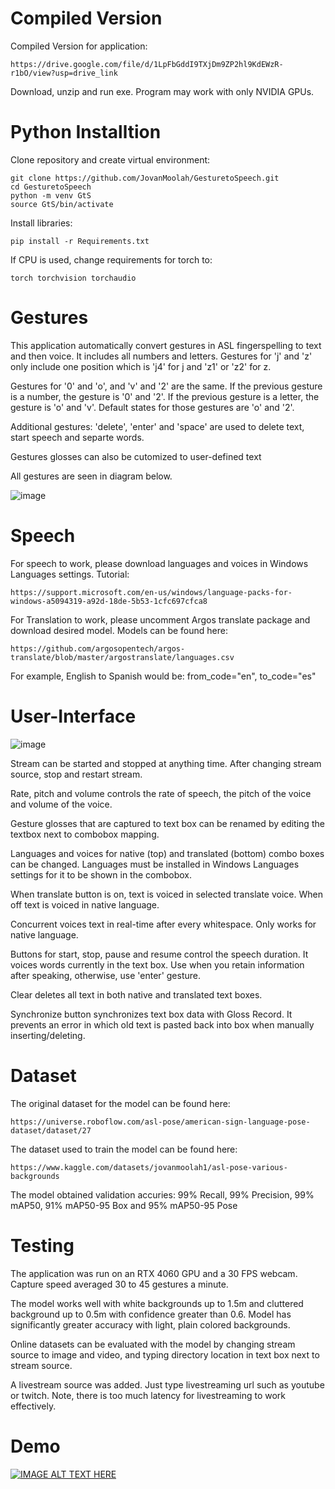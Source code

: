 # Compiled Version
Compiled Version for application:
```
https://drive.google.com/file/d/1LpFbGddI9TXjDm9ZP2hl9KdEWzR-r1bO/view?usp=drive_link
```
Download, unzip and run exe. 
Program may work with only NVIDIA GPUs.

# Python Installtion
Clone repository and create virtual environment:
```
git clone https://github.com/JovanMoolah/GesturetoSpeech.git
cd GesturetoSpeech
python -m venv GtS
source GtS/bin/activate
```
Install libraries:
```
pip install -r Requirements.txt
```
If CPU is used, change requirements for torch to:
```
torch torchvision torchaudio
```

# Gestures
This application automatically convert gestures in ASL fingerspelling to text and then voice. It includes all numbers and letters. Gestures for 'j' and 'z' only include one position which is 'j4' for j and 'z1' or 'z2' for z.

Gestures for '0' and 'o', and 'v' and '2' are the same. If the previous gesture is a number, the gesture is '0' and '2'. If the previous gesture is a letter, the gesture is 'o' and 'v'. Default states for those gestures are 'o' and '2'.

Additional gestures: 'delete', 'enter' and 'space' are used to delete text, start speech and separte words. 

Gestures glosses can also be cutomized to user-defined text

All gestures are seen in diagram below.

![image](https://github.com/user-attachments/assets/f3baf81a-9e55-4e1f-953c-19933cb3072f)

# Speech
For speech to work, please download languages and voices in Windows Languages settings. 
Tutorial: 
```
https://support.microsoft.com/en-us/windows/language-packs-for-windows-a5094319-a92d-18de-5b53-1cfc697cfca8
```
For Translation to work, please uncomment Argos translate package and download desired model.
Models can be found here:
```
https://github.com/argosopentech/argos-translate/blob/master/argostranslate/languages.csv
```
For example, English to Spanish would be: from_code="en", to_code="es" 

# User-Interface
![image](https://github.com/user-attachments/assets/2508ddc6-059e-4678-bf4c-a2b78a654e41)

Stream can be started and stopped at anything time. After changing stream source, stop and restart stream. 

Rate, pitch and volume controls the rate of speech, the pitch of the voice and volume of the voice.

Gesture glosses that are captured to text box can be renamed by editing the textbox next to combobox mapping.

Languages and voices for native (top) and translated (bottom) combo boxes can be changed. Languages must be installed in Windows Languages settings for it to be shown in the combobox.  

When translate button is on, text is voiced in selected translate voice. When off text is voiced in native language. 

Concurrent voices text in real-time after every whitespace. Only works for native language.

Buttons for start, stop, pause and resume control the speech duration. It voices words currently in the text box. Use when you retain information after speaking, otherwise, use 'enter' gesture.

Clear deletes all text in both native and translated text boxes.

Synchronize button synchronizes text box data with Gloss Record. It prevents an error in which old text is pasted back into box when manually inserting/deleting. 

# Dataset
The original dataset for the model can be found here: 
```
https://universe.roboflow.com/asl-pose/american-sign-language-pose-dataset/dataset/27
```
The dataset used to train the model can be found here: 
```
https://www.kaggle.com/datasets/jovanmoolah1/asl-pose-various-backgrounds
```
The model obtained validation accuries: 99% Recall, 99% Precision, 99% mAP50, 91% mAP50-95 Box and 95% mAP50-95 Pose 

# Testing
The application was run on an RTX 4060 GPU and a 30 FPS webcam. Capture speed averaged 30 to 45 gestures a minute. 

The model works well with white backgrounds up to 1.5m and cluttered background up to 0.5m with confidence greater than 0.6. Model has significantly greater accuracy with light, plain colored backgrounds.

Online datasets can be evaluated with the model by changing stream source to image and video, and typing directory location in text box next to stream source. 

A livestream source was added. Just type livestreaming url such as youtube or twitch. Note, there is too much latency for livestreaming to work effectively. 

# Demo

[![IMAGE ALT TEXT HERE](https://img.youtube.com/vi/YOUTUBE_VIDEO_ID_HERE/0.jpg)](https://www.youtube.com/watch?v=5b50FgxteS8&ab_channel=JovanMoolah)


